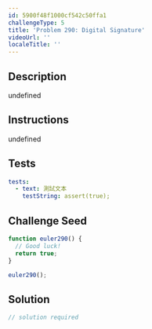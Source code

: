 ```yaml
---
id: 5900f48f1000cf542c50ffa1
challengeType: 5
title: 'Problem 290: Digital Signature'
videoUrl: ''
localeTitle: ''
---
```


## Description
undefined

## Instructions
undefined

## Tests
<section id='tests'>

```yml
tests:
  - text: 測試文本
    testString: assert(true);

```

</section>

## Challenge Seed
<section id='challengeSeed'>

<div id='js-seed'>

```js
function euler290() {
  // Good luck!
  return true;
}

euler290();

```

</div>



</section>

## Solution
<section id='solution'>

```js
// solution required
```
</section>
